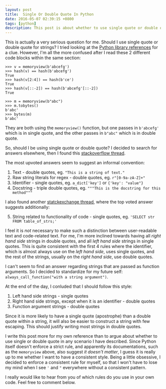 ```yaml
---
layout: post
title:  Single Or Double Quote In Python
date: 2016-05-07 02:39:15 +0800
tags: [python] 
description: This post is about whether to use single quote or double quote for string in Python.
---
```


This is actually a very serious question for me. Should I use single quote or double quote for strings? I tried looking at the [Python library references](https://docs.python.org/3/library/index.html) for a clue. However, I'm all the more confused after I read these 2 different code blocks within the same section:

```
>>> v = memoryview(b'abcefg')
>>> hash(v) == hash(b'abcefg')
True
>>> hash(v[2:4]) == hash(b'ce')
True
>>> hash(v[::-2]) == hash(b'abcefg'[::-2])
True
```

```
>>> m = memoryview(b"abc")
>>> m.tobytes()
b'abc'
>>> bytes(m)
b'abc'
```

They are both using the `memoryview()` function, but one passes in `b'abcefg'` which is in single quote, and the other passes in `b"abc"` which is in double quote.

So, should I be using single quote or double quote? I decided to search for answers elsewhere, then I found this [stackoverflow thread](http://stackoverflow.com/questions/56011/single-quotes-vs-double-quotes-in-python).

The most upvoted answers seem to suggest an informal convention:

1. Text - double quotes, eg. `"This is a string of text."`
2. Raw string literals for regex - double quotes, eg. `r"[0-9a-zA-Z]+"`
3. Identifier - single quotes, eg. `a_dict['key']` or `{'key': "value"}`
4. Docstring - triple double quotes, eg. `"""This is the docstring for this method"""`

I also found another [statckexchange thread](http://programmers.stackexchange.com/questions/155176/single-quotes-vs-double-quotes), where the top voted answer suggests additionally:

5. String related to functionality of code - single quotes, eg. `'SELECT str FROM table_of_strs;'`

I feel it is *not* necessary to make such a distinction between user-readable text and code-related text. For me, I'm more inclined towards having all *right hand side* strings in double quotes, and all *left hand side* strings in single quotes. This is quite consistent with the first 4 rules where the identifier, which is almost always use on the *left hand side*, uses single quotes, and the rest of the strings, usually on the *right hand side*, use double quotes.

I can't seem to find an answer regarding strings that are passed as function arguments. So I decided to standardize for my future self: `always_call_function("with a string argument")`.

At the end of the day, I conluded that I should follow this style:

1. Left hand side strings - single quotes
2. Right hand side strings, except when it is an identifier - double quotes
3. Function argument strings - double quotes

Since it is more likely to have a single quote (apostrophe) than a double quote within a string, it will also be easier to construct a string with few escaping. This should justify writing most strings in double quotes.

I write this post more for my own reference than to argue about whether to use single or double quote in any scenario I have described. Since Python itself doesn't enforce a strict rule, and apparently its documentations, such as the `memoryview` above, also suggest *it doesn't matter*, I guess it is really up to me whether I want to have a consistent style. Being a little obsessive, I decided to enforce a consistent rule for myself, so that I won't have to lose my mind when I see `'` and `"` everywhere without a consistent pattern.

I really would like to hear from you of which rules do you use in your own code. Feel free to comment below.

